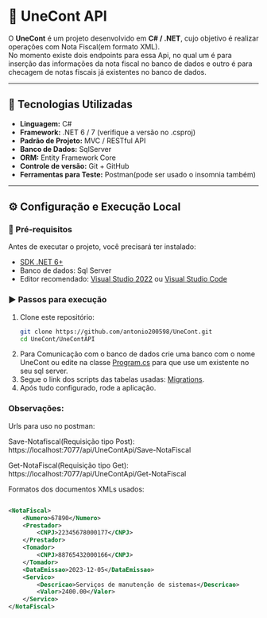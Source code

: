 # 🧾 UneCont API

O **UneCont** é um projeto desenvolvido em **C# / .NET**, cujo objetivo é realizar operações com Nota Fiscal(em formato XML).  
No momento existe dois endpoints para essa Api, no qual um é para inserção das informações da nota fiscal no banco de dados e outro é para checagem de notas fiscais já existentes no banco de dados.

---

## 🚀 Tecnologias Utilizadas

- **Linguagem:** C#
- **Framework:** .NET 6 / 7 (verifique a versão no .csproj)
- **Padrão de Projeto:** MVC / RESTful API
- **Banco de Dados:** SqlServer
- **ORM:** Entity Framework Core
- **Controle de versão:** Git + GitHub
- **Ferramentas para Teste:** Postman(pode ser usado o insomnia também)
---

## ⚙️ Configuração e Execução Local

### 🧩 Pré-requisitos

Antes de executar o projeto, você precisará ter instalado:

- [SDK .NET 6+](https://dotnet.microsoft.com/download)
- Banco de dados: Sql Server
- Editor recomendado: [Visual Studio 2022](https://visualstudio.microsoft.com/) ou [Visual Studio Code](https://code.visualstudio.com/)

### ▶️ Passos para execução

1. Clone este repositório:
   ```bash
   git clone https://github.com/antonio200598/UneCont.git
   cd UneCont/UneContAPI
2. Para Comunicação com o banco de dados crie uma banco com o nome UneCont ou edite na classe [Program.cs](/UneContAPI/Program.cs) para que use um existente no seu sql server.
3. Segue o link dos scripts das tabelas usadas: [Migrations](Migrations).
4. Após tudo configurado, rode a aplicação.

### Observações:

Urls para uso no postman:

Save-Notafiscal(Requisição tipo Post): https://localhost:7077/api/UneContApi/Save-NotaFiscal 

Get-NotaFiscal(Requisição tipo Get): https://localhost:7077/api/UneContApi/Get-NotaFiscal

Formatos dos documentos XMLs usados:

```xml

<NotaFiscal>
    <Numero>67890</Numero>
    <Prestador>
        <CNPJ>22345678000177</CNPJ>
    </Prestador>
    <Tomador>
        <CNPJ>88765432000166</CNPJ>
    </Tomador>
    <DataEmissao>2023-12-05</DataEmissao>
    <Servico>
        <Descricao>Serviços de manutenção de sistemas</Descricao>
        <Valor>2400.00</Valor>
    </Servico>
</NotaFiscal>
